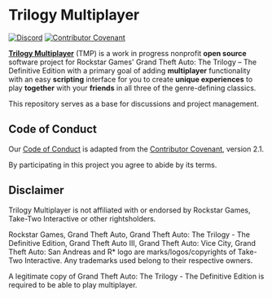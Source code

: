 # Trilogy Multiplayer

[![Discord](https://img.shields.io/discord/901115701551570954)](https://discord.com/invite/dVfXRBA2zx)
[![Contributor Covenant](https://img.shields.io/badge/Contributor%20Covenant-2.1-4baaaa.svg)](.github/CODE_OF_CONDUCT.md)

**[Trilogy Multiplayer](https://trilogymp.com)** (TMP) is a work in progress
nonprofit **open source** software project for Rockstar Games' Grand Theft Auto:
The Trilogy – The Definitive Edition with a primary goal of adding
**multiplayer** functionality with an easy **scripting** interface for you to
create **unique experiences** to play **together** with your **friends** in all
three of the genre-defining classics.

This repository serves as a base for discussions and project management.

## Code of Conduct

Our [Code of Conduct](.github/CODE_OF_CONDUCT.md) is adapted from the
[Contributor Covenant](https://www.contributor-covenant.org/version/2/1/code_of_conduct.html),
version 2.1.

By participating in this project you agree to abide by its terms.

## Disclaimer

Trilogy Multiplayer is not affiliated with or endorsed by Rockstar Games,
Take-Two Interactive or other rightsholders.

Rockstar Games, Grand Theft Auto, Grand Theft Auto: The Trilogy - The Definitive
Edition, Grand Theft Auto III, Grand Theft Auto: Vice City, Grand Theft Auto:
San Andreas and R\* logo are marks/logos/copyrights of Take-Two Interactive. Any
trademarks used belong to their respective owners.

A legitimate copy of Grand Theft Auto: The Trilogy - The Definitive Edition is
required to be able to play multiplayer.

